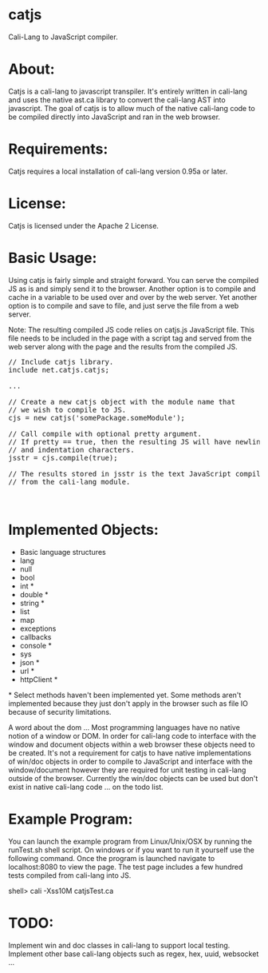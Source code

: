 # catjs
Cali-Lang to JavaScript compiler.

# About:
Catjs is a cali-lang to javascript transpiler. It's entirely written in cali-lang and uses the native ast.ca library to convert the cali-lang AST into javascript. The goal of catjs is to allow much of the native cali-lang code to be compiled directly into JavaScript and ran in the web browser.

# Requirements:
Catjs requires a local installation of cali-lang version 0.95a or later.

# License:
Catjs is licensed under the Apache 2 License.

# Basic Usage:
Using catjs is fairly simple and straight forward. You can serve the compiled JS as is and simply send it to the browser. Another option is to compile and cache in a variable to be used over and over by the web server. Yet another option is to compile and save to file, and just serve the file from a web server. 

Note: The resulting compiled JS code relies on catjs.js JavaScript file. This file needs to be included in the page with a script tag and served from the web server along with the page and the results from the compiled JS. 

<pre>
// Include catjs library.
include net.catjs.catjs;

...

// Create a new catjs object with the module name that 
// we wish to compile to JS.
cjs = new catjs('somePackage.someModule');

// Call compile with optional pretty argument.
// If pretty == true, then the resulting JS will have newline 
// and indentation characters.
jsstr = cjs.compile(true);

// The results stored in jsstr is the text JavaScript compiled 
// from the cali-lang module.


</pre>

# Implemented Objects:
* Basic language structures
* lang
* null
* bool
* int *
* double *
* string *
* list
* map
* exceptions
* callbacks
* console *
* sys
* json *
* url *
* httpClient *

\* Select methods haven't been implemented yet. Some methods aren't implemented because they just don't apply in the browser such as file IO because of security limitations. 

A word about the dom ... Most programming languages have no native notion of a window or DOM. In order for cali-lang code to interface with the window and document objects within a web browser these objects need to be created. It's not a requirement for catjs to have native implementations of win/doc objects in order to compile to JavaScript and interface with the window/document however they are required for unit testing in cali-lang outside of the browser. Currently the win/doc objects can be used but don't exist in native cali-lang code ... on the todo list.

# Example Program:
You can launch the example program from Linux/Unix/OSX by running the runTest.sh shell script. On windows or if you want to run it yourself use the following command. Once the program is launched navigate to localhost:8080 to view the page. The test page includes a few hundred tests compiled from cali-lang into JS.

shell> cali -Xss10M catjsTest.ca

# TODO:
Implement win and doc classes in cali-lang to support local testing. Implement other base cali-lang objects such as regex, hex, uuid, websocket ...
